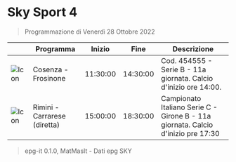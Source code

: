 # Sky Sport 4
> Programmazione di Venerdì 28 Ottobre 2022

||Programma|Inizio|Fine|Descrizione|
|---|---|---|---|---|
|![Icon](https://guidatv.sky.it/uuid/20b13db4-c358-4a96-8bd2-16320e3091cf/cover?md5ChecksumParam=5d555474cde1fee22192ccdbd3816df9)|Cosenza - Frosinone|11:30:00|14:30:00|Cod. 454555 - Serie B - 11a giornata. Calcio d&#039;inizio ore 14:00.
|![Icon](https://guidatv.sky.it/uuid/d45e9b6c-f2d9-4d61-8a09-17fe12965e42/cover?md5ChecksumParam=c31f9056beceaef76d8b78e580123e29)|Rimini - Carrarese (diretta)|15:00:00|18:30:00|Campionato Italiano Serie C - Girone B - 11a giornata. Calcio d&#039;inizio pre 17:30



 > epg-it 0.1.0, MatMasIt - Dati epg SKY